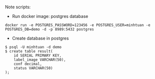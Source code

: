 Note scripts:

* Run docker image: postgres database
```
docker run -e POSTGRES_PASSWORD=123456 -e POSTGRES_USER=minhtuan -e POSTGRES_DB=demo -d -p 8989:5432 postgres
```

* Create database in postgres
```
$ psql -U minhtuan -d demo
$ create table result(
    id SERIAL PRIMARY KEY,
    label_image VARCHAR(50),
    conf decimal,
    status VARCHAR(50)
);
```